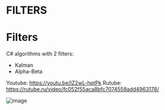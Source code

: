 # FILTERS
 
# Filters

C# algorithms with 2 filters:
- Kalman
- Alpha-Beta

Youtube: https://youtu.be/IZ2wL-hptPk
Rutube: https://rutube.ru/video/fc052f55aca8bfc7074558add4963178/

![image](https://github.com/user-attachments/assets/cbae4442-7856-4578-ac98-b9247b472cb9)
